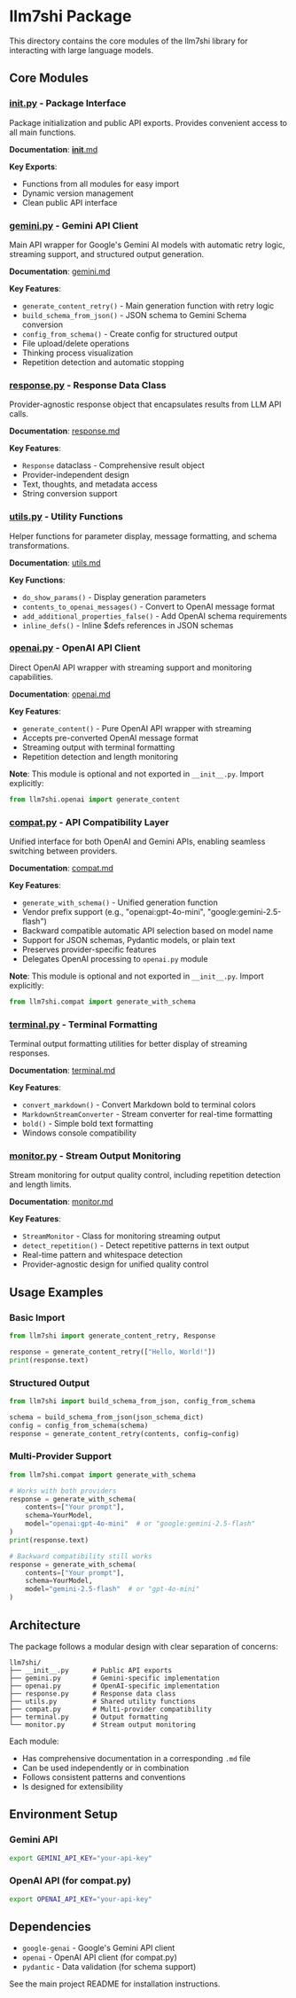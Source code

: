 # llm7shi Package

This directory contains the core modules of the llm7shi library for interacting with large language models.

## Core Modules

### [__init__.py](__init__.py) - Package Interface
Package initialization and public API exports. Provides convenient access to all main functions.

**Documentation**: [__init__.md](__init__.md)

**Key Exports**:
- Functions from all modules for easy import
- Dynamic version management
- Clean public API interface

### [gemini.py](gemini.py) - Gemini API Client
Main API wrapper for Google's Gemini AI models with automatic retry logic, streaming support, and structured output generation.

**Documentation**: [gemini.md](gemini.md)

**Key Features**:
- `generate_content_retry()` - Main generation function with retry logic
- `build_schema_from_json()` - JSON schema to Gemini Schema conversion
- `config_from_schema()` - Create config for structured output
- File upload/delete operations
- Thinking process visualization
- Repetition detection and automatic stopping

### [response.py](response.py) - Response Data Class
Provider-agnostic response object that encapsulates results from LLM API calls.

**Documentation**: [response.md](response.md)

**Key Features**:
- `Response` dataclass - Comprehensive result object
- Provider-independent design
- Text, thoughts, and metadata access
- String conversion support

### [utils.py](utils.py) - Utility Functions
Helper functions for parameter display, message formatting, and schema transformations.

**Documentation**: [utils.md](utils.md)

**Key Functions**:
- `do_show_params()` - Display generation parameters
- `contents_to_openai_messages()` - Convert to OpenAI message format
- `add_additional_properties_false()` - Add OpenAI schema requirements
- `inline_defs()` - Inline $defs references in JSON schemas

### [openai.py](openai.py) - OpenAI API Client
Direct OpenAI API wrapper with streaming support and monitoring capabilities.

**Documentation**: [openai.md](openai.md)

**Key Features**:
- `generate_content()` - Pure OpenAI API wrapper with streaming
- Accepts pre-converted OpenAI message format
- Streaming output with terminal formatting
- Repetition detection and length monitoring

**Note**: This module is optional and not exported in `__init__.py`. Import explicitly:
```python
from llm7shi.openai import generate_content
```

### [compat.py](compat.py) - API Compatibility Layer
Unified interface for both OpenAI and Gemini APIs, enabling seamless switching between providers.

**Documentation**: [compat.md](compat.md)

**Key Features**:
- `generate_with_schema()` - Unified generation function
- Vendor prefix support (e.g., "openai:gpt-4o-mini", "google:gemini-2.5-flash")
- Backward compatible automatic API selection based on model name
- Support for JSON schemas, Pydantic models, or plain text
- Preserves provider-specific features
- Delegates OpenAI processing to `openai.py` module

**Note**: This module is optional and not exported in `__init__.py`. Import explicitly:
```python
from llm7shi.compat import generate_with_schema
```

### [terminal.py](terminal.py) - Terminal Formatting
Terminal output formatting utilities for better display of streaming responses.

**Documentation**: [terminal.md](terminal.md)

**Key Features**:
- `convert_markdown()` - Convert Markdown bold to terminal colors
- `MarkdownStreamConverter` - Stream converter for real-time formatting
- `bold()` - Simple bold text formatting
- Windows console compatibility

### [monitor.py](monitor.py) - Stream Output Monitoring
Stream monitoring for output quality control, including repetition detection and length limits.

**Documentation**: [monitor.md](monitor.md)

**Key Features**:
- `StreamMonitor` - Class for monitoring streaming output
- `detect_repetition()` - Detect repetitive patterns in text output
- Real-time pattern and whitespace detection
- Provider-agnostic design for unified quality control

## Usage Examples

### Basic Import
```python
from llm7shi import generate_content_retry, Response

response = generate_content_retry(["Hello, World!"])
print(response.text)
```

### Structured Output
```python
from llm7shi import build_schema_from_json, config_from_schema

schema = build_schema_from_json(json_schema_dict)
config = config_from_schema(schema)
response = generate_content_retry(contents, config=config)
```

### Multi-Provider Support
```python
from llm7shi.compat import generate_with_schema

# Works with both providers
response = generate_with_schema(
    contents=["Your prompt"],
    schema=YourModel,
    model="openai:gpt-4o-mini"  # or "google:gemini-2.5-flash"
)
print(response.text)

# Backward compatibility still works
response = generate_with_schema(
    contents=["Your prompt"],
    schema=YourModel,
    model="gemini-2.5-flash"  # or "gpt-4o-mini"
)
```

## Architecture

The package follows a modular design with clear separation of concerns:

```
llm7shi/
├── __init__.py      # Public API exports
├── gemini.py        # Gemini-specific implementation
├── openai.py        # OpenAI-specific implementation
├── response.py      # Response data class
├── utils.py         # Shared utility functions
├── compat.py        # Multi-provider compatibility
├── terminal.py      # Output formatting
└── monitor.py       # Stream output monitoring
```

Each module:
- Has comprehensive documentation in a corresponding `.md` file
- Can be used independently or in combination
- Follows consistent patterns and conventions
- Is designed for extensibility

## Environment Setup

### Gemini API
```bash
export GEMINI_API_KEY="your-api-key"
```

### OpenAI API (for compat.py)
```bash
export OPENAI_API_KEY="your-api-key"
```

## Dependencies

- `google-genai` - Google's Gemini API client
- `openai` - OpenAI API client (for compat.py)
- `pydantic` - Data validation (for schema support)

See the main project README for installation instructions.
